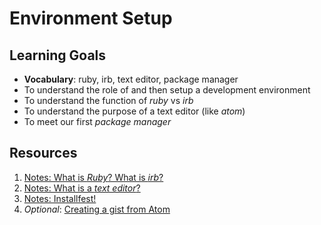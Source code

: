 # Environment Setup

## Learning Goals
- __Vocabulary__: ruby, irb, text editor, package manager
- To understand the role of and then setup a development environment
- To understand the function of _ruby_ vs _irb_
- To understand the purpose of a text editor (like _atom_)
- To meet our first _package manager_

## Resources
1. [Notes: What is _Ruby_? What is _irb_?](notes/what-even-is-ruby.md)
1. [Notes: What is a _text editor_?](notes/what-is-a-text-editor.md)
1. [Notes: Installfest!](notes/installfest.md)
1. _Optional_: [Creating a gist from Atom](gist-from-atom.md)

